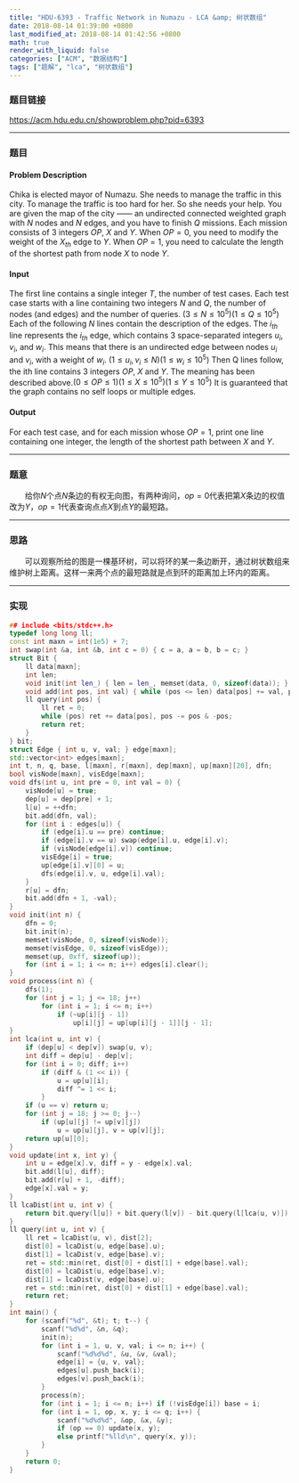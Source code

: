```yaml
---
title: "HDU-6393 - Traffic Network in Numazu - LCA &amp; 树状数组"
date: 2018-08-14 01:39:00 +0800
last_modified_at: 2018-08-14 01:42:56 +0800
math: true
render_with_liquid: false
categories: ["ACM", "数据结构"]
tags: ["题解", "lca", "树状数组"]
---
```


### 题目链接

https://acm.hdu.edu.cn/showproblem.php?pid=6393

---

### 题目

#### Problem Description
Chika is elected mayor of Numazu. She needs to manage the traffic in this city. To manage the traffic is too hard for her. So she needs your help. 
You are given the map of the city —— an undirected connected weighted graph with $N$ nodes and $N$ edges, and you have to finish $Q$ missions. Each mission consists of $3$ integers $OP$, $X$ and $Y$. 
When $OP=0$, you need to modify the weight of the $X_{th}$ edge to $Y$. 
When $OP=1$, you need to calculate the length of the shortest path from node $X$ to node $Y$.
 

#### Input
The first line contains a single integer $T$, the number of test cases. 
Each test case starts with a line containing two integers $N$ and $Q$, the number of nodes (and edges) and the number of queries. $(3≤N≤10^5)(1≤Q≤10^5)$
Each of the following $N$ lines contain the description of the edges. The $i_{th}$ line represents the $i_{th}$ edge, which contains $3$ space-separated integers $u_i$, $v_i$, and $w_i$. This means that there is an undirected edge between nodes $u_i$ and $v_i$, with a weight of $w_i$. $(1\leq u_i,v_i\leq N)(1\leq w_i\leq 10^5)$
Then Q lines follow, the ith line contains $3$ integers $OP$, $X$ and $Y$. The meaning has been described above.$(0\leq OP\leq 1)(1\leq X\leq 10^5)(1\leq Y\leq 10^5)$
It is guaranteed that the graph contains no self loops or multiple edges.

#### Output
For each test case, and for each mission whose $OP=1$, print one line containing one integer, the length of the shortest path between $X$ and $Y$.

---

### 题意

&emsp;&emsp;给你$N$个点$N$条边的有权无向图，有两种询问，$op=0$代表把第$X$条边的权值改为$Y$，$op=1$代表查询点点$X$到点$Y$的最短路。

---

### 思路

&emsp;&emsp;可以观察所给的图是一棵基环树，可以将环的某一条边断开，通过树状数组来维护树上距离。这样一来两个点的最短路就是点到环的距离加上环内的距离。

---

### 实现

```cpp
## include <bits/stdc++.h>
typedef long long ll;
const int maxn = int(1e5) + 7;
int swap(int &a, int &b, int c = 0) { c = a, a = b, b = c; }
struct Bit {
    ll data[maxn];
    int len;
    void init(int len_) { len = len_, memset(data, 0, sizeof(data)); }
    void add(int pos, int val) { while (pos <= len) data[pos] += val, pos += pos & -pos; }
    ll query(int pos) {
        ll ret = 0;
        while (pos) ret += data[pos], pos -= pos & -pos;
        return ret;
    }
} bit;
struct Edge { int u, v, val; } edge[maxn];
std::vector<int> edges[maxn];
int t, n, q, base, l[maxn], r[maxn], dep[maxn], up[maxn][20], dfn;
bool visNode[maxn], visEdge[maxn];
void dfs(int u, int pre = 0, int val = 0) {
    visNode[u] = true;
    dep[u] = dep[pre] + 1;
    l[u] = ++dfn;
    bit.add(dfn, val);
    for (int i : edges[u]) {
        if (edge[i].u == pre) continue;
        if (edge[i].v == u) swap(edge[i].u, edge[i].v);
        if (visNode[edge[i].v]) continue;
        visEdge[i] = true;
        up[edge[i].v][0] = u;
        dfs(edge[i].v, u, edge[i].val);
    }
    r[u] = dfn;
    bit.add(dfn + 1, -val);
}
void init(int n) {
    dfn = 0;
    bit.init(n);
    memset(visNode, 0, sizeof(visNode));
    memset(visEdge, 0, sizeof(visEdge));
    memset(up, 0xff, sizeof(up));
    for (int i = 1; i <= n; i++) edges[i].clear();
}
void process(int n) {
    dfs(1);
    for (int j = 1; j <= 18; j++)
        for (int i = 1; i <= n; i++)
            if (~up[i][j - 1])
                up[i][j] = up[up[i][j - 1]][j - 1];
}
int lca(int u, int v) {
    if (dep[u] < dep[v]) swap(u, v);
    int diff = dep[u] - dep[v];
    for (int i = 0; diff; i++)
        if (diff & (1 << i)) {
            u = up[u][i];
            diff ^= 1 << i;
        }
    if (u == v) return u;
    for (int j = 18; j >= 0; j--)
        if (up[u][j] != up[v][j])
            u = up[u][j], v = up[v][j];
    return up[u][0];
}
void update(int x, int y) {
    int u = edge[x].v, diff = y - edge[x].val;
    bit.add(l[u], diff);
    bit.add(r[u] + 1, -diff);
    edge[x].val = y;
}
ll lcaDist(int u, int v) {
    return bit.query(l[u]) + bit.query(l[v]) - bit.query(l[lca(u, v)]) * 2;
}
ll query(int u, int v) {
    ll ret = lcaDist(u, v), dist[2];
    dist[0] = lcaDist(u, edge[base].u);
    dist[1] = lcaDist(v, edge[base].v);
    ret = std::min(ret, dist[0] + dist[1] + edge[base].val);
    dist[0] = lcaDist(u, edge[base].v);
    dist[1] = lcaDist(v, edge[base].u);
    ret = std::min(ret, dist[0] + dist[1] + edge[base].val);
    return ret;
}
int main() {
    for (scanf("%d", &t); t; t--) {
        scanf("%d%d", &n, &q);
        init(n);
        for (int i = 1, u, v, val; i <= n; i++) {
            scanf("%d%d%d", &u, &v, &val);
            edge[i] = {u, v, val};
            edges[u].push_back(i);
            edges[v].push_back(i);
        }
        process(n);
        for (int i = 1; i <= n; i++) if (!visEdge[i]) base = i;
        for (int i = 1, op, x, y; i <= q; i++) {
            scanf("%d%d%d", &op, &x, &y);
            if (op == 0) update(x, y);
            else printf("%lld\n", query(x, y));
        }
    }
    return 0;
}
```